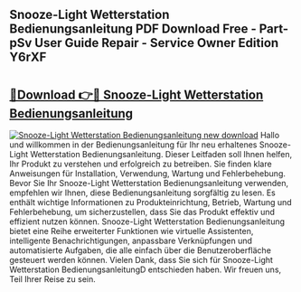 ## Snooze-Light Wetterstation Bedienungsanleitung PDF Download Free - Part-pSv User Guide Repair - Service Owner Edition Y6rXF

# <h2><a href="http://df1cm23.blite.top/?on=Snooze-Light+Wetterstation+Bedienungsanleitung">🔗Download 👉🔴 Snooze-Light Wetterstation Bedienungsanleitung</a></h2>

[![Snooze-Light Wetterstation Bedienungsanleitung new download](https://i.imgur.com/lujVjoI.png)](http://df1cm23.blite.top/?on=Snooze-Light+Wetterstation+Bedienungsanleitung)
Hallo und willkommen in der Bedienungsanleitung für Ihr neu erhaltenes Snooze-Light Wetterstation Bedienungsanleitung. Dieser Leitfaden soll Ihnen helfen, Ihr Produkt zu verstehen und erfolgreich zu betreiben. Sie finden klare Anweisungen für Installation, Verwendung, Wartung und Fehlerbehebung. Bevor Sie Ihr Snooze-Light Wetterstation Bedienungsanleitung verwenden, empfehlen wir Ihnen, diese Bedienungsanleitung sorgfältig zu lesen. Es enthält wichtige Informationen zu Produkteinrichtung, Betrieb, Wartung und Fehlerbehebung, um sicherzustellen, dass Sie das Produkt effektiv und effizient nutzen können. Snooze-Light Wetterstation Bedienungsanleitung bietet eine Reihe erweiterter Funktionen wie virtuelle Assistenten, intelligente Benachrichtigungen, anpassbare Verknüpfungen und automatisierte Aufgaben, die alle einfach über die Benutzeroberfläche gesteuert werden können. Vielen Dank, dass Sie sich für Snooze-Light Wetterstation BedienungsanleitungD entschieden haben. Wir freuen uns, Teil Ihrer Reise zu sein.
